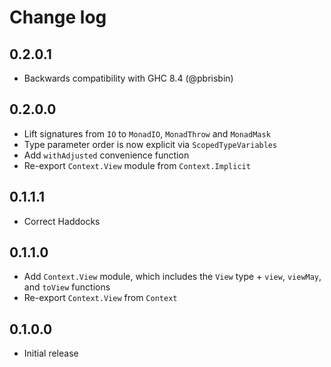 # Change log

## 0.2.0.1

* Backwards compatibility with GHC 8.4 (@pbrisbin)

## 0.2.0.0

* Lift signatures from `IO` to `MonadIO`, `MonadThrow` and `MonadMask`
* Type parameter order is now explicit via `ScopedTypeVariables`
* Add `withAdjusted` convenience function
* Re-export `Context.View` module from `Context.Implicit`

## 0.1.1.1

* Correct Haddocks

## 0.1.1.0

* Add `Context.View` module, which includes the `View` type + `view`, `viewMay`,
  and `toView` functions
* Re-export `Context.View` from `Context`

## 0.1.0.0

* Initial release
